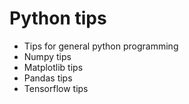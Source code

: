 # Python tips 

- Tips for general python programming 
- Numpy tips 
- Matplotlib tips
- Pandas tips
- Tensorflow tips
